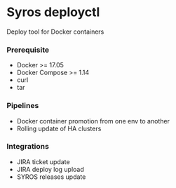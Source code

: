 # Syros deployctl

Deploy tool for Docker containers

### Prerequisite

* Docker >= 17.05
* Docker Compose >= 1.14
* curl
* tar

### Pipelines

* Docker container promotion from one env to another
* Rolling update of HA clusters

### Integrations

* JIRA ticket update
* JIRA deploy log upload
* SYROS releases update 
